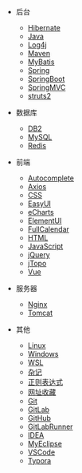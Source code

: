 - 后台

  - [Hibernate](back/Hibernate.md)
  - [Java](back/Java.md)
  - [Log4j](back/Log4j.md)
  - [Maven](back/Maven.md)
  - [MyBatis](back/MyBatis.md)
  - [Spring](back/Spring.md)
  - [SpringBoot](back/SpringBoot.md)
  - [SpringMVC](back/SpringMVC.md)
  - [struts2](back/struts2.md)

- 数据库

  - [DB2](db/DB2.md)
  - [MySQL](db/MySQL.md)
  - [Redis](db/Redis.md)

- 前端

  - [Autocomplete](front/Autocomplete.md)
  - [Axios](front/Axios.md)
  - [CSS](front/CSS.md)
  - [EasyUI](front/EasyUI.md)
  - [eCharts](front/eCharts.md)
  - [ElementUI](front/ElementUI.md)
  - [FullCalendar](front/FullCalendar.md)
  - [HTML](front/HTML.md)
  - [JavaScript](front/JavaScript.md)
  - [jQuery](front/jQuery.md)
  - [jTopo](front/jTopo.md)
  - [Vue](front/Vue.md)

- 服务器

  - [Nginx](server/Nginx.md)
  - [Tomcat](server/Tomcat.md)

- 其他

  - [Linux](other/Linux.md)
  - [Windows](other/Windows.md)
  - [WSL](other/WSL.md)
  - [杂记](other/杂记.md)
  - [正则表达式](other/正则表达式.md)
  - [网址收藏](other/网址收藏.md)
  - [Git](other/Git.md)
  - [GitLab](other/GitLab.md)
  - [GitHub](other/GitHub.md)
  - [GitLabRunner](other/GitLabRunner.md)
  - [IDEA](other/IDEA.md)
  - [MyEclipse](other/MyEclipse.md)
  - [VSCode](other/VSCode.md)
  - [Typora](other/Typora.md)
